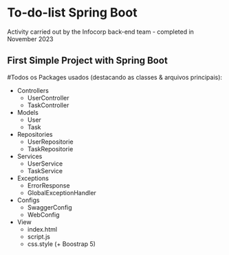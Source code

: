 # To-do-list Spring Boot

Activity carried out by the Infocorp back-end team - completed in November 2023

## First Simple Project with Spring Boot

#Todos os Packages usados (destacando as classes & arquivos principais):

- Controllers
  - UserController
  - TaskController
- Models
  - User
  - Task
- Repositories
  - UserRepositorie
  - TaskRepositorie
- Services
  - UserService
  - TaskService
- Exceptions
  - ErrorResponse
  - GlobalExceptionHandler
- Configs
  - SwaggerConfig
  - WebConfig
- View
  - index.html
  - script.js
  - css.style (+ Boostrap 5)

